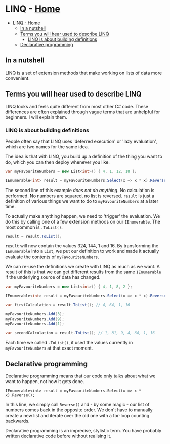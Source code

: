 # LINQ - [Home](../index.md)

- [LINQ - Home](#linq---home)
  - [In a nutshell](#in-a-nutshell)
  - [Terms you will hear used to describe LINQ](#terms-you-will-hear-used-to-describe-linq)
    - [LINQ is about building definitions](#linq-is-about-building-definitions)
  - [Declarative programming](#declarative-programming)

## In a nutshell

LINQ is a set of extension methods that make working on lists of data more convenient.

## Terms you will hear used to describe LINQ

LINQ looks and feels quite different from most other C# code. These differences are often explained through vague terms that are unhelpful for beginners. I will explain them.

### LINQ is about building definitions

People often say that LINQ uses 'deferred execution' or 'lazy evaluation', which are two names for the same idea.

The idea is that with LINQ, you build up a definition of the thing you want to do, which you can then deploy whenever you like.

```csharp
var myFavouriteNumbers = new List<int>() { 4, 1, 12, 18 };

IEnumerable<int> result = myFavouriteNumbers.Select(x => x * x).Reverse();
```

The second line of this example *does not do anything*. No calculation is performed. No numbers are squared, no list is reversed. `result` is just a definition of various things we want to do to `myFavouriteNumbers` at a later time.

To actually make anything happen, we need to 'trigger' the evaluation. We do this by calling one of a few extension methods on our `IEnumerable`. The most common is `.ToList()`.

```csharp
result = result.ToList();
```

`result` will now contain the values 324, 144, 1 and 16. By transforming the `IEnumerable` into a `List`, we put our definition to work and made it actually evaluate the contents of `myFavouriteNumbers`.

We can re-use the definitions we create with LINQ as much as we want. A result of this is that we can get different results from the same `IEnumerable` if the underlying source of data has changed.

```csharp
var myFavouriteNumbers = new List<int>() { 4, 1, 8, 2 };

IEnumerable<int> result = myFavouriteNumbers.Select(x => x * x).Reverse();

var firstCalculation = result.ToList(); // 4, 64, 1, 16

myFavouriteNumbers.Add(3);
myFavouriteNumbers.Add(9);
myFavouriteNumbers.Add(1);

var secondCalculation = result.ToList(); // 1, 81, 9, 4, 64, 1, 16
```

Each time we called `.ToList()`, it used the values currently in `myFavouriteNumbers` at that exact moment.

## Declarative programming

Declarative programming means that our code only talks about what we want to happen, not how it gets done.

`IEnumerable<int> result = myFavouriteNumbers.Select(x => x * x).Reverse();`

In this line, we simply call `Reverse()` and - by some magic - our list of numbers comes back in the opposite order. We don't have to manually create a new list and iterate over the old one with a for-loop counting backwards.

Declarative programming is an imprecise, stylistic term. You have probably written declarative code before without realising it.
